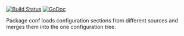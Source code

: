 [![Build Status](https://travis-ci.org/iph0/conf.svg?branch=master)](https://travis-ci.org/iph0/conf) [![GoDoc](https://godoc.org/github.com/iph0/conf?status.svg)](https://godoc.org/github.com/iph0/conf)

Package conf loads configuration sections from different sources and merges
them into the one configuration tree.